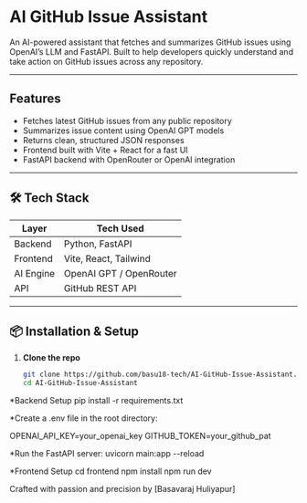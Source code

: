 #  AI GitHub Issue Assistant

An AI-powered assistant that fetches and summarizes GitHub issues using OpenAI’s LLM and FastAPI. Built to help developers quickly understand and take action on GitHub issues across any repository.

---

## Features

-  Fetches latest GitHub issues from any public repository
-  Summarizes issue content using OpenAI GPT models
-  Returns clean, structured JSON responses
-  Frontend built with Vite + React for a fast UI
-  FastAPI backend with OpenRouter or OpenAI integration

---

## 🛠 Tech Stack

| Layer     | Tech Used              |
|-----------|------------------------|
| Backend   | Python, FastAPI        |
| Frontend  | Vite, React, Tailwind  |
| AI Engine | OpenAI GPT / OpenRouter |
| API       | GitHub REST API        |

---

## 📦 Installation & Setup

1. **Clone the repo**  
   ```bash
   git clone https://github.com/basu18-tech/AI-GitHub-Issue-Assistant.git
   cd AI-GitHub-Issue-Assistant
*Backend Setup
pip install -r requirements.txt

*Create a .env file in the root directory:

OPENAI_API_KEY=your_openai_key
GITHUB_TOKEN=your_github_pat

*Run the FastAPI server:
uvicorn main:app --reload

*Frontend Setup
cd frontend
npm install
npm run dev




Crafted with passion and precision by [Basavaraj Huliyapur]
